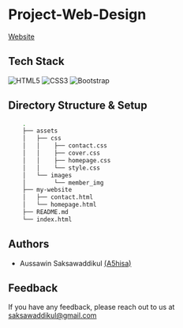 # Project-Web-Design
[Website](https://a5hisa.github.io/Project-Web-Design/)

## Tech Stack
![HTML5](https://img.shields.io/badge/html5-%23E34F26.svg?style=for-the-badge&logo=html5&logoColor=white)
![CSS3](https://img.shields.io/badge/css3-%231572B6.svg?style=for-the-badge&logo=css3&logoColor=white)
![Bootstrap](https://img.shields.io/badge/bootstrap-%238511FA.svg?style=for-the-badge&logo=bootstrap&logoColor=white)

## Directory Structure & Setup
```bash
    .
    ├── assets
    │   ├── css
    │   │    ├── contact.css
    │   │    ├── cover.css
    │   │    ├── homepage.css
    │   │    └── style.css            
    │   └── images
    │        └── member_img
    ├── my-website
    │   ├── contact.html
    │   └── homepage.html
    ├── README.md           
    └── index.html              
```

## Authors

- Aussawin Saksawaddikul [(A5hisa)](https://www.github.com/A5hisa)

## Feedback

If you have any feedback, please reach out to us at saksawaddikul@gmail.com
